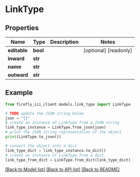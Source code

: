 # LinkType


## Properties

Name | Type | Description | Notes
------------ | ------------- | ------------- | -------------
**editable** | **bool** |  | [optional] [readonly] 
**inward** | **str** |  | 
**name** | **str** |  | 
**outward** | **str** |  | 

## Example

```python
from firefly_iii_client.models.link_type import LinkType

# TODO update the JSON string below
json = "{}"
# create an instance of LinkType from a JSON string
link_type_instance = LinkType.from_json(json)
# print the JSON string representation of the object
print(LinkType.to_json())

# convert the object into a dict
link_type_dict = link_type_instance.to_dict()
# create an instance of LinkType from a dict
link_type_from_dict = LinkType.from_dict(link_type_dict)
```
[[Back to Model list]](../README.md#documentation-for-models) [[Back to API list]](../README.md#documentation-for-api-endpoints) [[Back to README]](../README.md)


